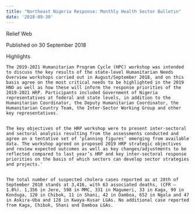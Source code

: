 ```yaml
---
title: "Northeast Nigeria Response: Monthly Health Sector Bulletin"
date: '2018-09-30'
---
```

Relief Web

Published on 30 September 2018



Highlights

    The 2019-2021 Humanitarian Program Cycle (HPC) workshop was intended to discuss the key results of the state-level Humanitarian Needs Overview workshops carried out in August/September 2018, and on this basis agree on the most critical needs to be highlighted in the 2019 HNO as well as how these will inform the response priorities of the 2019-2021 HRP. Participants included Government of Nigeria representatives at federal and state levels, in addition to the Humanitarian Coordinator, the Deputy Humanitarian Coordinator, the Humanitarian Country Team, the Inter-Sector Working Group and other key representatives.


    The key objectives of the HRP workshop were to present inter-sectoral and sectoral analysis resulting from the assessments conducted and agree on a tentative set of ‘planning figures’ emerging from available data. The workshop agreed on proposed 2019 HRP strategic objectives and review expected outcomes as well as key changes/adjustments to be reflected compared to last year’s HRP and key inter-sectoral response priorities on the basis of which sectors can develop sector strategies and projects.'


    The total number of suspected cholera cases reported as at 28th of September 2018 stands at 3,416, with 63 associated deaths, (CFR – 1.8%). 1,356 in Jere, 598 in MMC, 331 in Magumeri, 33 in Kaga, 99 in Konduga, 120 in Chibok, 11 in Shani, 42 in Damboa, 652 in Ngala and 47 in Askira-Uba and 128 in Kwaya-Kusar LGAs. No additional case reported from Kaga, Chibok, Shani and Damboa LGAs.

